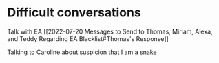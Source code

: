 # Difficult conversations
Talk with EA
[[2022-07-20 Messages to Send to Thomas, Miriam, Alexa, and Teddy Regarding EA Blacklist#Thomas's Response]]

Talking to Caroline about suspicion that I am a snake